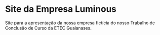 # Site da Empresa Luminous
Site para a apresentação da nossa empresa fictícia do nosso Trabalho de Conclusão de Curso da ETEC Guaianases.
